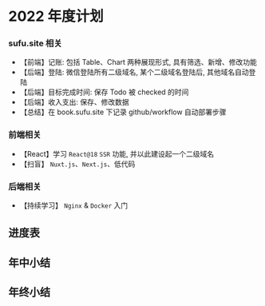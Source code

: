 # 2022 年度计划

### sufu.site 相关
- 【前端】记账: 包括 Table、Chart 两种展现形式, 具有筛选、新增、修改功能
- 【后端】登陆: 微信登陆所有二级域名, 某个二级域名登陆后, 其他域名自动登陆
- 【后端】目标完成时间: 保存 Todo 被 checked 的时间
- 【后端】收入支出: 保存、修改数据
- 【总结】在 book.sufu.site 下记录 github/workflow 自动部署步骤

### 前端相关
- 【React】学习 `React@18` `SSR` 功能, 并以此建设起一个二级域名
- 【扫盲】 `Nuxt.js`、`Next.js`、低代码

### 后端相关
- 【持续学习】 `Nginx` & `Docker` 入门



## 进度表
<Todo
  :dataSource="[
    { content: '已完成某项目标', popupContent: '完成时间是2022.1.15', popupDirection: 'left' },
  ]"
/>

## 年中小结
<Todo
  :dataSource="[
    { content: '年中进度小结', startCount: 5 },
    { content: '下半年目标修正', startCount: 5 },
  ]"
/>

## 年终小结
<Todo
  :dataSource="[
    { content: '年终进度小结', startCount: 5 },
    { content: '2023 年目标设立', startCount: 5 },
  ]"
/>

<!-- ## Example
<Todo
  :dataSource="
    [
      { content: '常规常规常规常规常规常规常规常规常规常规常规常规常规常规常规常规常规常规常规常规常规常规常规常规常规常规常规常规常规常规常规常规常规常规常规' },
      { isBold: true, content: '加粗' },
      { textDecoration: 'underline', content: '下划线' },
      { popupContent: 'popup-content', popupDirection: 'left', content: 'popup' },
    ]
  "
/> -->
